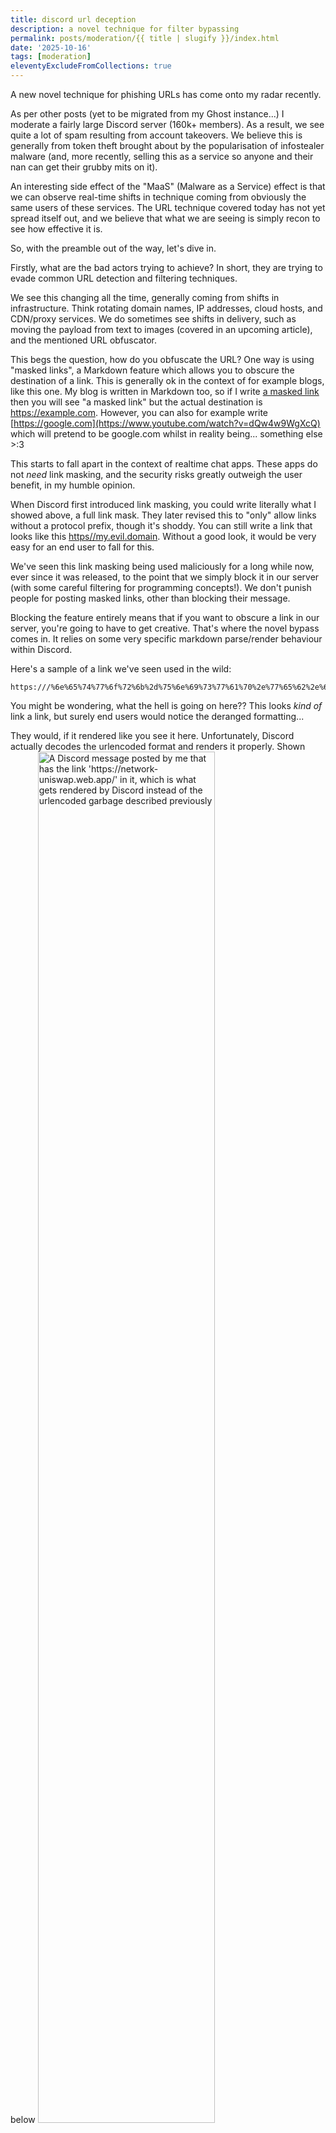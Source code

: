 ```yaml
---
title: discord url deception
description: a novel technique for filter bypassing
permalink: posts/moderation/{{ title | slugify }}/index.html
date: '2025-10-16'
tags: [moderation]
eleventyExcludeFromCollections: true
---
```

A new novel technique for phishing URLs has come onto my radar recently.

As per other posts (yet to be migrated from my Ghost instance...) I moderate a fairly large Discord server (160k+ members). As a result, we see quite a lot of spam resulting from account takeovers. We believe this is generally from token theft brought about by the popularisation of infostealer malware (and, more recently, selling this as a service so anyone and their nan can get their grubby mits on it).

An interesting side effect of the "MaaS" (Malware as a Service) effect is that we can observe real-time shifts in technique coming from obviously the same users of these services. The URL technique covered today has not yet spread itself out, and we believe that what we are seeing is simply recon to see how effective it is.

So, with the preamble out of the way, let's dive in. 

Firstly, what are the bad actors trying to achieve? In short, they are trying to evade common URL detection and filtering techniques.

We see this changing all the time, generally coming from shifts in infrastructure. Think rotating domain names, IP addresses, cloud hosts, and CDN/proxy services. We do sometimes see shifts in delivery, such as moving the payload from text to images (covered in an upcoming article), and the mentioned URL obfuscator.

This begs the question, how do you obfuscate the URL? One way is using "masked links", a Markdown feature which allows you to obscure the destination of a link. This is generally ok in the context of for example blogs, like this one. My blog is written in Markdown too, so if I write [a masked link](https://example.com) then you will see "a masked link" but the actual destination is https://example.com. However, you can also for example write [https://google.com](https://www.youtube.com/watch?v=dQw4w9WgXcQ) which will pretend to be google.com whilst in reality being... something else >:3

This starts to fall apart in the context of realtime chat apps. These apps do not *need* link masking, and the security risks greatly outweigh the user benefit, in my humble opinion.

When Discord first introduced link masking, you could write literally what I showed above, a full link mask. They later revised this to "only" allow links without a protocol prefix, though it's shoddy. You can still write a link that looks like this [https//my.evil.domain](https://example.com). Without a good look, it would be very easy for an end user to fall for this.

We've seen this link masking being used maliciously for a long while now, ever since it was released, to the point that we simply block it in our server (with some careful filtering for programming concepts!). We don't punish people for posting masked links, other than blocking their message.

Blocking the feature entirely means that if you want to obscure a link in our server, you're going to have to get creative. That's where the novel bypass comes in. It relies on some very specific markdown parse/render behaviour within Discord.

Here's a sample of a link we've seen used in the wild:
```
https:///%6e%65%74%77%6f%72%6b%2d%75%6e%69%73%77%61%70%2e%77%65%62%2e%61%70%70
```

You might be wondering, what the hell is going on here?? This looks *kind of* link a link, but surely end users would notice the deranged formatting...

They would, if it rendered like you see it here. Unfortunately, Discord actually decodes the urlencoded format and renders it properly. Shown below
<img src="/posts/moderation/link-posted.png" alt="A Discord message posted by me that has the link 'https://network-uniswap.web.app/' in it, which is what gets rendered by Discord instead of the urlencoded garbage described previously" title="The rendered link" style="width: 75%; margin: auto;">

The important part of this is the triple slash, `https:///`, this is what allows the urlencoded text to be rendered in the app. I'm truthfully not very sure why this is the case, and would love some relevant specs/info on why this is the way it is.

We can take this one step further, though, abusing another Markdown oddity with Discord. If you wrap your URL in `<>` characters, it's supposed to just remove the embed associated with it. However, it also allows you to spread the URL over multiple lines.

For example
```
<https://
google
.
com>
```
Behaves just like `https://google.com` (though, of course, without the embed).

This can be used in combination with the urlencoded text to evade more primitive filtering techniques.

We can still take this further, though. When using the urlencoded text concept, you can actually mix and match regular text and the urlencoded form. This will again break overly specific filters (such as those looking strictly for repeating % and digit combinations).

Using all of these techniques, we can create this amusing "link":
```
<https:///%68t
%74p
:/
/e
%78a
%6Dp
%6Ce
%2Ec
%6Fm
/t
%65s
%74?
%70a
%
72a
%6D=
%
76a
%
6Cu
%65>
```

Either by chance or by design, you "unfortunately" can't combine link masking with the urlencoding syntax. This is the only good thing Discord has done in terms of their Markdown renderer regarding this.

Naturally, I wrote a script to take a normal link and convert it to this hellish incantation, you can find it [in a Gist here](https://gist.github.com/nullishamy/ca67c0764f8ae4cede6dde109b6da137). You can of course include parameters in your obfuscated URL, if you wanted tracking info or similar.

We haven't seen this technique taken to the extreme in the real world, though other admins have made online posts showing the `<>` newline technique being used in the past.

In terms of defending from this obfuscation technique, it is actually very simple. You may even have intuited it yourself. Consider that normal, uncompromised users are exceedingly unlikely to be trying to post these obfuscated links. As such, you can simply block that prefix with a regex:
```regex
https:///%.*
```

We have this set to autoban, but you could always play it cautious and use the integrated Automod functionality to hold these messages for moderators to come and take action. This completely neutralises the attack, with server members never even seeing the nasty link.

As noted, however, we have not seen widespread adoption of this technique. Only a handful of accounts coming in to post it. Hopefully it stays this way, but I will be sure to write about any updates!
